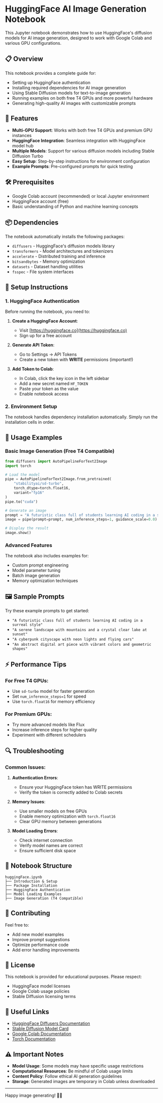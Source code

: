 # HuggingFace AI Image Generation Notebook

This Jupyter notebook demonstrates how to use HuggingFace's diffusion models for AI image generation, designed to work with Google Colab and various GPU configurations.

## 📋 Overview

This notebook provides a complete guide for:

- Setting up HuggingFace authentication
- Installing required dependencies for AI image generation
- Using Stable Diffusion models for text-to-image generation
- Running examples on both free T4 GPUs and more powerful hardware
- Generating high-quality AI images with customizable prompts

## 🚀 Features

- **Multi-GPU Support**: Works with both free T4 GPUs and premium GPU instances
- **HuggingFace Integration**: Seamless integration with HuggingFace model hub
- **Multiple Models**: Support for various diffusion models including Stable Diffusion Turbo
- **Easy Setup**: Step-by-step instructions for environment configuration
- **Example Prompts**: Pre-configured prompts for quick testing

## 🛠️ Prerequisites

- Google Colab account (recommended) or local Jupyter environment
- HuggingFace account (free)
- Basic understanding of Python and machine learning concepts

## 📦 Dependencies

The notebook automatically installs the following packages:

- `diffusers` - HuggingFace's diffusion models library
- `transformers` - Model architectures and tokenizers
- `accelerate` - Distributed training and inference
- `bitsandbytes` - Memory optimization
- `datasets` - Dataset handling utilities
- `fsspec` - File system interfaces

## 🔧 Setup Instructions

### 1. HuggingFace Authentication

Before running the notebook, you need to:

1. **Create a HuggingFace Account**:

   - Visit [https://huggingface.co](https://huggingface.co)
   - Sign up for a free account

2. **Generate API Token**:

   - Go to Settings → API Tokens
   - Create a new token with **WRITE** permissions (important!)

3. **Add Token to Colab**:
   - In Colab, click the key icon in the left sidebar
   - Add a new secret named `HF_TOKEN`
   - Paste your token as the value
   - Enable notebook access

### 2. Environment Setup

The notebook handles dependency installation automatically. Simply run the installation cells in order.

## 🎨 Usage Examples

### Basic Image Generation (Free T4 Compatible)

```python
from diffusers import AutoPipelineForText2Image
import torch

# Load the model
pipe = AutoPipelineForText2Image.from_pretrained(
    "stabilityai/sd-turbo",
    torch_dtype=torch.float16,
    variant="fp16"
)
pipe.to("cuda")

# Generate an image
prompt = "A futuristic class full of students learning AI coding in a surreal style"
image = pipe(prompt=prompt, num_inference_steps=1, guidance_scale=0.0).images[0]

# Display the result
image.show()
```

### Advanced Features

The notebook also includes examples for:

- Custom prompt engineering
- Model parameter tuning
- Batch image generation
- Memory optimization techniques

## 🖼️ Sample Prompts

Try these example prompts to get started:

- `"A futuristic class full of students learning AI coding in a surreal style"`
- `"A serene landscape with mountains and a crystal clear lake at sunset"`
- `"A cyberpunk cityscape with neon lights and flying cars"`
- `"An abstract digital art piece with vibrant colors and geometric shapes"`

## ⚡ Performance Tips

### For Free T4 GPUs:

- Use `sd-turbo` model for faster generation
- Set `num_inference_steps=1` for speed
- Use `torch.float16` for memory efficiency

### For Premium GPUs:

- Try more advanced models like Flux
- Increase inference steps for higher quality
- Experiment with different schedulers

## 🔍 Troubleshooting

### Common Issues:

1. **Authentication Errors**:

   - Ensure your HuggingFace token has WRITE permissions
   - Verify the token is correctly added to Colab secrets

2. **Memory Issues**:

   - Use smaller models on free GPUs
   - Enable memory optimization with `torch.float16`
   - Clear GPU memory between generations

3. **Model Loading Errors**:
   - Check internet connection
   - Verify model names are correct
   - Ensure sufficient disk space

## 📁 Notebook Structure

```
huggingFace.ipynb
├── Introduction & Setup
├── Package Installation
├── HuggingFace Authentication
├── Model Loading Examples
├── Image Generation (T4 Compatible)
```

## 🤝 Contributing

Feel free to:

- Add new model examples
- Improve prompt suggestions
- Optimize performance code
- Add error handling improvements

## 📜 License

This notebook is provided for educational purposes. Please respect:

- HuggingFace model licenses
- Google Colab usage policies
- Stable Diffusion licensing terms

## 🔗 Useful Links

- [HuggingFace Diffusers Documentation](https://huggingface.co/docs/diffusers/)
- [Stable Diffusion Model Card](https://huggingface.co/stabilityai/sd-turbo)
- [Google Colab Documentation](https://colab.research.google.com/)
- [Torch Documentation](https://pytorch.org/docs/)

## ⚠️ Important Notes

- **Model Usage**: Some models may have specific usage restrictions
- **Computational Resources**: Be mindful of Colab usage limits
- **Content Policy**: Follow ethical AI generation guidelines
- **Storage**: Generated images are temporary in Colab unless downloaded

---

Happy image generating! 🎨✨
